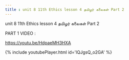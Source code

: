 ```yaml
---
title : unit 8 11th Ethics lesson 4 தமிழர் கலைகள் Part 2
---
```


unit 8 11th Ethics lesson 4 தமிழர் கலைகள் Part 2

PART 1 VIDEO :

https://youtu.be/HdpaeMH3HXA



{% include youtubePlayer.html id='lQJgsQ_o2GA' %}
